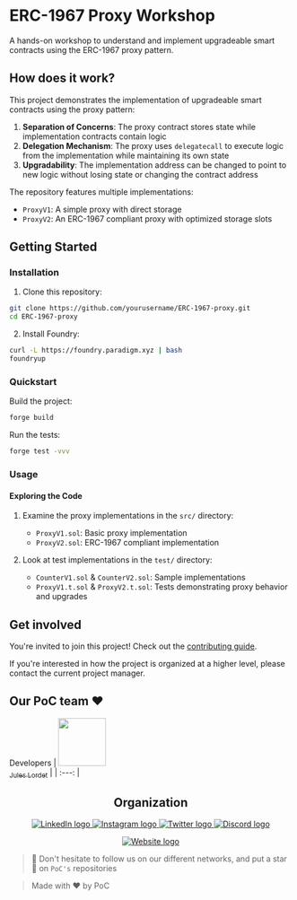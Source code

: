 # ERC-1967 Proxy Workshop

A hands-on workshop to understand and implement upgradeable smart contracts using the ERC-1967 proxy pattern.

## How does it work?

This project demonstrates the implementation of upgradeable smart contracts using the proxy pattern:

1. **Separation of Concerns**: The proxy contract stores state while implementation contracts contain logic
2. **Delegation Mechanism**: The proxy uses `delegatecall` to execute logic from the implementation while maintaining its own state
3. **Upgradability**: The implementation address can be changed to point to new logic without losing state or changing the contract address

The repository features multiple implementations:
- `ProxyV1`: A simple proxy with direct storage
- `ProxyV2`: An ERC-1967 compliant proxy with optimized storage slots

## Getting Started

### Installation

1. Clone this repository:
```bash
git clone https://github.com/yourusername/ERC-1967-proxy.git
cd ERC-1967-proxy
```

2. Install Foundry:
```bash
curl -L https://foundry.paradigm.xyz | bash
foundryup
```

### Quickstart

Build the project:
```bash
forge build
```

Run the tests:
```bash
forge test -vvv
```

### Usage

#### Exploring the Code

1. Examine the proxy implementations in the `src/` directory:
   - `ProxyV1.sol`: Basic proxy implementation
   - `ProxyV2.sol`: ERC-1967 compliant implementation

2. Look at test implementations in the `test/` directory:
   - `CounterV1.sol` & `CounterV2.sol`: Sample implementations
   - `ProxyV1.t.sol` & `ProxyV2.t.sol`: Tests demonstrating proxy behavior and upgrades


## Get involved

You're invited to join this project! Check out the [contributing guide](./CONTRIBUTING.md).

If you're interested in how the project is organized at a higher level, please contact the current project manager.

## Our PoC team ❤️

Developers
| [<img src="https://avatars.githubusercontent.com/u/146731380?v=4" width=85><br><sub>Jules Lordet</sub>](https://github.com/L3yserEpitech) |
| :---: |

<h2 align=center>
Organization
</h2>

<p align='center'>
    <a href="https://www.linkedin.com/company/pocinnovation/mycompany/">
        <img src="https://img.shields.io/badge/LinkedIn-0077B5?style=for-the-badge&logo=linkedin&logoColor=white" alt="LinkedIn logo">
    </a>
    <a href="https://www.instagram.com/pocinnovation/">
        <img src="https://img.shields.io/badge/Instagram-E4405F?style=for-the-badge&logo=instagram&logoColor=white" alt="Instagram logo"
>
    </a>
    <a href="https://twitter.com/PoCInnovation">
        <img src="https://img.shields.io/badge/Twitter-1DA1F2?style=for-the-badge&logo=twitter&logoColor=white" alt="Twitter logo">
    </a>
    <a href="https://discord.com/invite/Yqq2ADGDS7">
        <img src="https://img.shields.io/badge/Discord-7289DA?style=for-the-badge&logo=discord&logoColor=white" alt="Discord logo">
    </a>
</p>
<p align=center>
    <a href="https://www.poc-innovation.fr/">
        <img src="https://img.shields.io/badge/WebSite-1a2b6d?style=for-the-badge&logo=GitHub Sponsors&logoColor=white" alt="Website logo">
    </a>
</p>

> 🚀 Don't hesitate to follow us on our different networks, and put a star 🌟 on `PoC's` repositories

> Made with ❤️ by PoC
